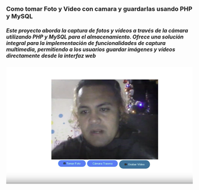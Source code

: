### Como tomar Foto y Video con camara y guardarlas usando PHP y MySQL

##### Este proyecto aborda la captura de fotos y vídeos a través de la cámara utilizando PHP y MySQL para el almacenamiento. Ofrece una solución integral para la implementación de funcionalidades de captura multimedia, permitiendo a los usuarios guardar imágenes y vídeos directamente desde la interfaz web


![](https://raw.githubusercontent.com/urian121/imagenes-proyectos-github/master/tomar-foto-con-php.png)

